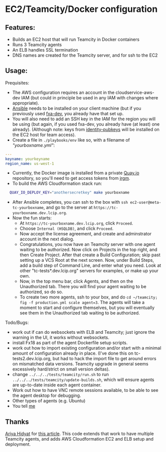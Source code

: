 # EC2/Teamcity/Docker configuration

## Features:

* Builds an EC2 host that will run Teamcity in Docker containers
* Runs 3 Teamcity agents
* An ELB handles SSL termination
* DNS names are created for the Teamcity server, and for ssh to the EC2

## Usage:

Prequisites:

* The AWS configuration requires an account in the cloudservice-aws-dev IAM (but could in principle be used in any IAM with changes where appropriate).
* [Ansible](http://www.ansible.com/) needs to be installed on your client machine (but if you previously used [fxa-dev](https://github.com/mozilla/fxa-dev), you already have that set up.
* You will also need to add an SSH key in the IAM for the region you will be using (but again, if you used fxa-dev, you already have (at least) one already). (Although note: keys from [identity-pubkeys](https://github.com/mozilla/identity-pubkeys) will be installed on the EC2 host for team access).
* Create a file in `./playbooks/env` like so, with a filename of *"yourboxname.yml"*:
```yaml
---
keyname: yourkeyname
region_name: us-west-1
```
* Currently, the Docker image is installed from a private [Quay.io](https://quay.io/) repository, so you'll need to get access tokens from [jrgm](https://github.com/jrgm/).
* To build the AWS Cloudformation stack run:
```sh
  QUAY_IO_DEPLOY_KEY="anothersecretkey" make yourboxname
```
* After Ansible completes, you can ssh to the box with `ssh ec2-user@meta-tc-yourboxname`, and go to the server at `https://tc-yourboxname.dev.lcip.org`.
* Now the fun starts:
  * At `https://tc-yourboxname.dev.lcip.org`, click `Proceed`.
  * Choose `Internal (HSQLDB)`, and click `Proceed`.
  * Now accept the license agreement, and create and adminstrator account in the next dialog.
  * Congratulations, you now have an Teamcity server with one agent waiting to be authorized. Now click on Projects in the top right, and then Create Project. After that create a Build Configuration; skip past setting up a VCS Root at the next screen. Now, under Build Steps, add a build step of Command Line, and enter what you need. Look at other "tc-tests*.dev.lcip.org" servers for examples, or make up your own.
  * Now, in the top menu bar, click Agents, and then on the Unauthorized tab. There you will find your agent waiting to be authorized, so do so.
  * To create two more agents, ssh to your box, and do `cd ~/teamcity; fig -f production.yml scale agent=3`. The agents will take a moment to start and configure themselves, but you will eventually see them in the Unauthorized tab waiting to be authorized.

Todo/Bugs:
* work out if can do websockets with ELB and Teamcity; just ignore the warning in the UI, it works without websockets.
* install Fx18 as part of the agent Dockerfile setup scripts.
* work out how to import existing configuration and/or start with a minimal amount of configuration already in place. (I've done this on tc-tests2.dev.lcip.org, but had to hack the import file to get around errors on mismatched data versions. Teamcity upgrade in general seems excessively hard/strict on small version deltas).
* change `../../../tests/teamcity/run.sh` to run `../../../tests/teamcity/update-builds.sh`, which will ensure agents are up-to-date inside each agent container.
* Work out how to have VNC remote sessions available, to be able to see the agent desktop for debugging.
* Other types of agents (e.g. Ubuntu)
* You tell [me](https://github.com/jrgm)

## Thanks

[Ariya Hidyat](http://ariya.ofilabs.com/about) for [this article](http://ariya.ofilabs.com/2015/03/continuous-integration-for-node-js-projects-with-teamcity.html). This code extends that work to have multiple Teamcity agents, and adds AWS Cloudformation EC2 and ELB setup and deployment.

